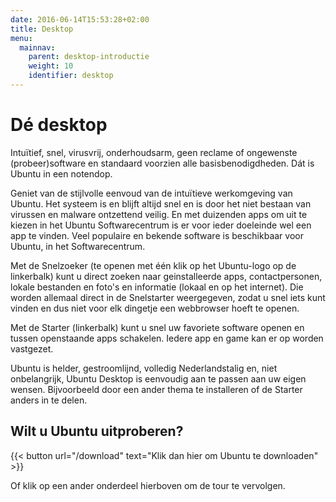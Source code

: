 ```yaml
---
date: 2016-06-14T15:53:28+02:00
title: Desktop
menu:
  mainnav:
    parent: desktop-introductie
    weight: 10
    identifier: desktop
---
```

# Dé desktop
Intuïtief, snel, virusvrij, onderhoudsarm, geen reclame of ongewenste (probeer)software en standaard voorzien alle basisbenodigdheden. Dát is Ubuntu in een notendop.

Geniet van de stijlvolle eenvoud van de intuïtieve werkomgeving van Ubuntu. Het systeem is en blijft altijd snel en is door het niet bestaan van virussen en malware ontzettend veilig.
En met duizenden apps om uit te kiezen in het Ubuntu Softwarecentrum is er voor ieder doeleinde wel een app te vinden. Veel populaire en bekende software is beschikbaar voor Ubuntu, in het Softwarecentrum.

Met de Snelzoeker (te openen met één klik op het Ubuntu-logo op de linkerbalk) kunt u direct zoeken naar geinstalleerde apps, contactpersonen, lokale bestanden en foto's en informatie (lokaal en op het internet). Die worden allemaal direct in de Snelstarter weergegeven, zodat u snel iets kunt vinden en dus niet voor elk dingetje een webbrowser hoeft te openen.

Met de Starter (linkerbalk) kunt u snel uw favoriete software openen en tussen openstaande apps schakelen. Iedere app en game kan er op worden vastgezet.

Ubuntu is helder, gestroomlijnd, volledig Nederlandstalig en, niet onbelangrijk, Ubuntu Desktop is eenvoudig aan te passen aan uw eigen wensen. Bijvoorbeeld door een ander thema te installeren of de Starter anders in te delen.

## Wilt u Ubuntu uitproberen?
{{< button url="/download" text="Klik dan hier om Ubuntu te downloaden" >}}


Of klik op een ander onderdeel hierboven om de tour te vervolgen.
